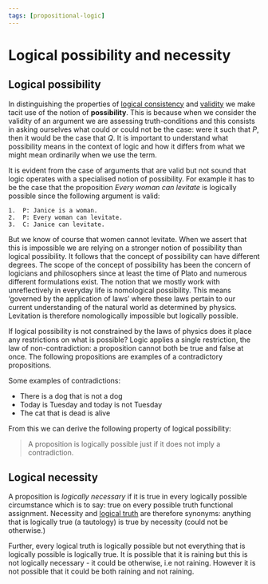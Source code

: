 ```yaml
---
tags: [propositional-logic]
---
```


# Logical possibility and necessity

## Logical possibility

In distinguishing the properties of
[logical consistency](Logical_consistency.md) and
[validity](Validity_and_entailment.md) we make tacit use
of the notion of **possibility**. This is because when we consider the validity
of an argument we are assessing truth-conditions and this consists in asking
ourselves what could or could not be the case: were it such that _P_, then it
would be the case that _Q_. It is important to understand what possibility means
in the context of logic and how it differs from what we might mean ordinarily
when we use the term.

It is evident from the case of arguments that are valid but not sound that logic
operates with a specialised notion of possibility. For example it has to be the
case that the proposition _Every woman can levitate_ is logically possible since
the following argument is valid:

```
1.  P: Janice is a woman.
2.  P: Every woman can levitate.
3.  C: Janice can levitate.
```

But we know of course that women cannot levitate. When we assert that this is
impossible we are relying on a stronger notion of possibility than logical
possibility. It follows that the concept of possibility can have different
degrees. The scope of the concept of possibility has been the concern of
logicians and philosophers since at least the time of Plato and numerous
different formulations exist. The notion that we mostly work with unreflectively
in everyday life is nomological possibility. This means ‘governed by the
application of laws’ where these laws pertain to our current understanding of
the natural world as determined by physics. Levitation is therefore
nomologically impossible but logically possible.

If logical possibility is not constrained by the laws of physics does it place
any restrictions on what is possible? Logic applies a single restriction, the
law of non-contradiction: a proposition cannot both be true and false at once.
The following propositions are examples of a contradictory propositions.

Some examples of contradictions:

- There is a dog that is not a dog
- Today is Tuesday and today is not Tuesday
- The cat that is dead is alive

From this we can derive the following property of logical possibility:

> A proposition is logically possible just if it does not imply a contradiction.

## Logical necessity

A proposition is _logically necessary_ if it is true in every logically possible
circumstance which is to say: true on every possible truth functional
assignment. Necessity and
[logical truth](Logical_truth_and_falsity.md#logical-truth)
are therefore synonyms: anything that is logically true (a tautology) is true by
necessity (could not be otherwise.)

Further, every logical truth is logically possible but not everything that is
logically possible is logically true. It is possible that it is raining but this
is not logically necessary - it could be otherwise, i.e not raining. However it
is not possible that it could be both raining and not raining.
